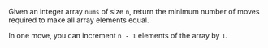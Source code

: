 Given an integer array `nums` of size `n`, return the minimum number of moves required to make all array elements equal.

In one move, you can increment `n - 1` elements of the array by `1`.